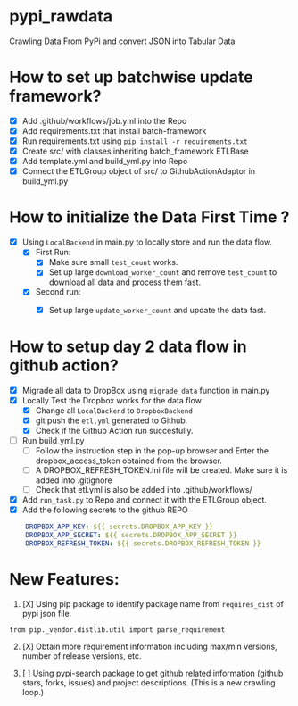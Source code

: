 # pypi_rawdata

Crawling Data From PyPi and convert JSON into Tabular Data

# How to set up batchwise update framework? 

- [X] Add .github/workflows/job.yml into the Repo
- [X] Add requirements.txt that install batch-framework
- [X] Run requirements.txt using `pip install -r requirements.txt`
- [X] Create src/ with classes inheriting batch_framework ETLBase
- [X] Add template.yml and build_yml.py into Repo
- [X] Connect the ETLGroup object of src/ to GithubActionAdaptor in build_yml.py

# How to initialize the Data First Time ?

- [X] Using `LocalBackend` in main.py to locally store and run the data flow.
    - [X] First Run:
        - [X] Make sure small `test_count` works.
        - [X] Set up large `download_worker_count` and remove `test_count` to download all data and process them fast.
    - [X] Second run:
        - [X] Set up large `update_worker_count` and update the data fast.


# How to setup day 2 data flow in github action?

- [X] Migrade all data to DropBox using `migrade_data` function in main.py
- [X] Locally Test the Dropbox works for the data flow
    - [X] Change all `LocalBackend` to `DropboxBackend`
    - [X] git push the `etl.yml` generated to Github.
    - [X] Check if the Github Action run succesfully.
- [ ] Run build_yml.py 
    - [ ] Follow the instruction step in the pop-up browser and Enter the dropbox_access_token obtained from the browser.
    - [ ] A DROPBOX_REFRESH_TOKEN.ini file will be created. Make sure it is added into .gitignore
    - [ ] Check that etl.yml is also be added into .github/workflows/
- [X] Add `run_task.py` to Repo and connect it with the ETLGroup object.
- [X] Add the following secrets to the github REPO

```yml
    DROPBOX_APP_KEY: ${{ secrets.DROPBOX_APP_KEY }}
    DROPBOX_APP_SECRET: ${{ secrets.DROPBOX_APP_SECRET }}
    DROPBOX_REFRESH_TOKEN: ${{ secrets.DROPBOX_REFRESH_TOKEN }}
```
# New Features:

1. [X] Using pip package to identify package name from `requires_dist` of pypi json file.

```
from pip._vendor.distlib.util import parse_requirement
```

2. [X] Obtain more requirement information including max/min versions, number of release versions, etc.

3. [ ] Using pypi-search package to get github related information (github stars, forks, issues) and project descriptions. (This is a new crawling loop.)


